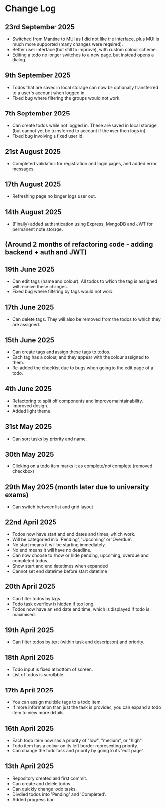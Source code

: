 # Change Log

## 23rd September 2025

- Switched from Mantine to MUI as I did not like the interface, plus MUI is much more supported (many changes were required).
- Better user interface (but still to improve), with custom colour scheme.
- Editing a todo no longer switches to a new page, but instead opens a dialog.

## 9th September 2025

- Todos that are saved in local storage can now be optionally transferred to a user's account when logged in.
- Fixed bug where filtering the groups would not work.

## 7th September 2025

- Can create todos while not logged in. These are saved in local storage (but cannot yet be transferred to account if the user then logs in).
- Fixed bug involving a fixed user id.

## 21st August 2025

- Completed validation for registration and login pages, and added error messages.

## 17th August 2025

- Refreshing page no longer logs user out.

## 14th August 2025

- (Finally) added authentication using Express, MongoDB and JWT for permanent note storage.

## (Around 2 months of refactoring code - adding backend + auth and JWT)

## 19th June 2025

- Can edit tags (name and colour). All todos to which the tag is assigned will receive these changes.
- Fixed bug where filtering by tags would not work.

## 17th June 2025

- Can delete tags. They will also be removed from the todos to which they are assigned.

## 15th June 2025

- Can create tags and assign these tags to todos.
- Each tag has a colour, and they appear with the colour assigned to them.
- Re-added the checklist due to bugs when going to the edit page of a todo.

## 4th June 2025

- Refactoring to split off components and improve maintainability.
- Improved design.
- Added light theme.

## 31st May 2025

- Can sort tasks by priority and name.

## 30th May 2025

- Clicking on a todo item marks it as complete/not complete (removed checkbox)

## 29th May 2025 (month later due to university exams)

- Can switch between list and grid layout

## 22nd April 2025

- Todos now have start and end dates and times, which work.
- Will be categoried into 'Pending', 'Upcoming' or 'Overdue'.
- No start means it will be starting immediately.
- No end means it will have no deadline.
- Can now choose to show or hide pending, upcoming, overdue and completed todos.
- Show start and end datetimes when expanded
- Cannot set end datetime before start datetime

## 20th April 2025

- Can filter todos by tags.
- Todo task overflow is hidden if too long.
- Todos now have an end date and time, which is displayed if todo is maximised.

## 19th April 2025

- Can filter todos by text (within task and description) and priority.

## 18th April 2025

- Todo input is fixed at bottom of screen.
- List of todos is scrollable.

## 17th April 2025

- You can assign multiple tags to a todo item.
- If more information than just the task is provided, you can expand a todo item to view more details.

## 16th April 2025

- Each todo item now has a priority of "low", "medium", or "high".
- Todo item has a colour on its left border representing priority.
- Can change the todo task and priority by going to its 'edit page'.

## 13th April 2025

- Repository created and first commit.
- Can create and delete todos.
- Can quickly change todo tasks.
- Divdied todos into 'Pending' and 'Completed'.
- Added progress bar.
